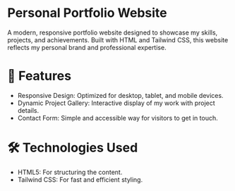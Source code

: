 # Personal Portfolio Website
A modern, responsive portfolio website designed to showcase my skills, projects, and achievements. Built with HTML and Tailwind CSS, this website reflects my personal brand and professional expertise.

# 🚀 Features
* Responsive Design: Optimized for desktop, tablet, and mobile devices.
* Dynamic Project Gallery: Interactive display of my work with project details.
* Contact Form: Simple and accessible way for visitors to get in touch.

# 🛠️ Technologies Used
* HTML5: For structuring the content.
* Tailwind CSS: For fast and efficient styling.
